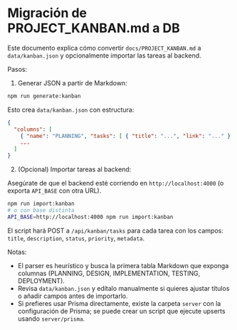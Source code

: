 # Migración de PROJECT_KANBAN.md a DB

Este documento explica cómo convertir `docs/PROJECT_KANBAN.md` a `data/kanban.json` y opcionalmente importar las tareas al backend.

Pasos:

1. Generar JSON a partir de Markdown:

```bash
npm run generate:kanban
```

Esto crea `data/kanban.json` con estructura:

```json
{
  "columns": [
    { "name": "PLANNING", "tasks": [ { "title": "...", "link": "..." } ] },
    ...
  ]
}
```

2. (Opcional) Importar tareas al backend:

Asegúrate de que el backend esté corriendo en `http://localhost:4000` (o exporta `API_BASE` con otra URL).

```bash
npm run import:kanban
# o con base distinta
API_BASE=http://localhost:4000 npm run import:kanban
```

El script hará POST a `/api/kanban/tasks` para cada tarea con los campos: `title`, `description`, `status`, `priority`, `metadata`.

Notas:
- El parser es heurístico y busca la primera tabla Markdown que exponga columnas (PLANNING, DESIGN, IMPLEMENTATION, TESTING, DEPLOYMENT).
- Revisa `data/kanban.json` y edítalo manualmente si quieres ajustar títulos o añadir campos antes de importarlo.
- Si prefieres usar Prisma directamente, existe la carpeta `server` con la configuración de Prisma; se puede crear un script que ejecute upserts usando `server/prisma`.

